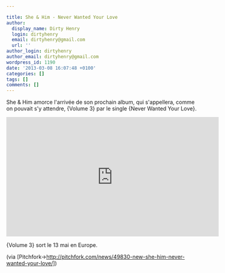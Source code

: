 ```yaml
---

title: She & Him - Never Wanted Your Love
author:
  display_name: Dirty Henry
  login: dirtyhenry
  email: dirtyhenry@gmail.com
  url: ''
author_login: dirtyhenry
author_email: dirtyhenry@gmail.com
wordpress_id: 1190
date: '2013-03-08 16:07:48 +0100'
categories: []
tags: []
comments: []
---
```

She & Him amorce l'arrivée de son prochain album, qui s'appellera, comme on pouvait s'y attendre, {Volume 3} par le single {Never Wanted Your Love}.

<iframe width="560" height="315" src="http://www.youtube.com/embed/wOS3yG95_5k" frameborder="0" allowfullscreen></iframe>

{Volume 3} sort le 13 mai en Europe.

(via [Pitchfork->http://pitchfork.com/news/49830-new-she-him-never-wanted-your-love/])
